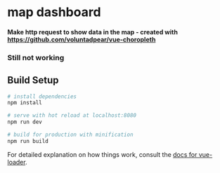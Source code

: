 # map dashboard

#### Make http request to show data in the map - created with https://github.com/voluntadpear/vue-choropleth

### Still not working

## Build Setup

``` bash
# install dependencies
npm install

# serve with hot reload at localhost:8080
npm run dev

# build for production with minification
npm run build
```

For detailed explanation on how things work, consult the [docs for vue-loader](http://vuejs.github.io/vue-loader).
